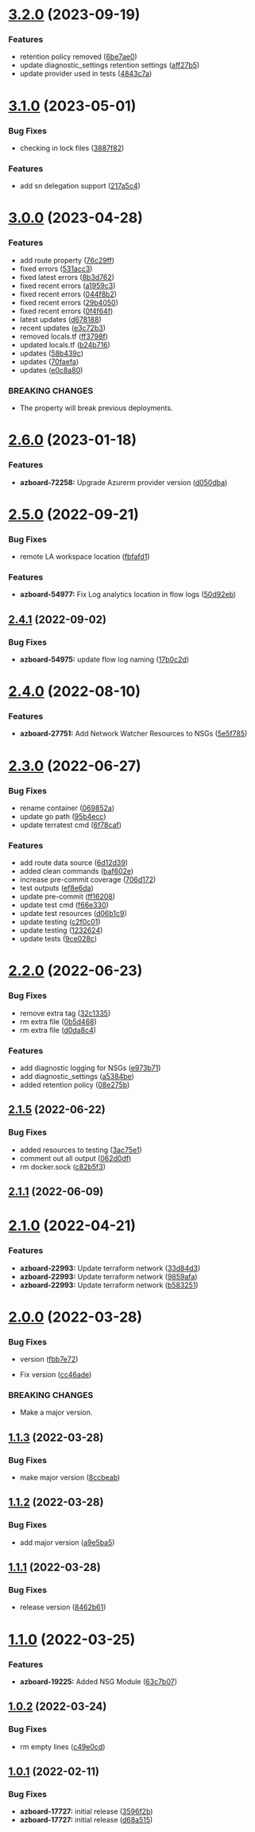 # [3.2.0](https://github.com/longviewsystems/terraform-azurerm-network/compare/3.1.0...3.2.0) (2023-09-19)


### Features

* retention policy removed ([6be7ae0](https://github.com/longviewsystems/terraform-azurerm-network/commit/6be7ae0355614f2ee65484522ca93e544e30394a))
* update diagnostic_settings retention settings ([aff27b5](https://github.com/longviewsystems/terraform-azurerm-network/commit/aff27b590a8d2cbca715c185903e518c962c9326))
* update provider used in tests ([4843c7a](https://github.com/longviewsystems/terraform-azurerm-network/commit/4843c7afeffd2689ccd78c6307ea6d5c0652f04b))

# [3.1.0](https://github.com/longviewsystems/terraform-azurerm-network/compare/3.0.1...3.1.0) (2023-05-01)


### Bug Fixes

* checking in lock files ([3887f82](https://github.com/longviewsystems/terraform-azurerm-network/commit/3887f822bd4be29431037a955c072b8d2e93e47f))


### Features

* add sn delegation support ([217a5c4](https://github.com/longviewsystems/terraform-azurerm-network/commit/217a5c4bcc4bd955b08550e0614f80ce702407c0))

# [3.0.0](https://github.com/longviewsystems/terraform-azurerm-network/compare/2.6.0...3.0.0) (2023-04-28)


### Features

* add route property ([76c29ff](https://github.com/longviewsystems/terraform-azurerm-network/commit/76c29ff81c19a5223af15bbe2cc4d4f7853deb69))
* fixed errors ([531acc3](https://github.com/longviewsystems/terraform-azurerm-network/commit/531acc3add1ac004f89174f8a74ee12316fc8ad3))
* fixed latest errors ([8b3d762](https://github.com/longviewsystems/terraform-azurerm-network/commit/8b3d76223d8b2a283d7b72f33f3aaa53433cbd3b))
* fixed recent errors ([a1959c3](https://github.com/longviewsystems/terraform-azurerm-network/commit/a1959c30f6433f8b685195c1384733635ded66c2))
* fixed recent errors ([044f8b2](https://github.com/longviewsystems/terraform-azurerm-network/commit/044f8b2edd6cd7f38842a7b6fa69ce07a45031d3))
* fixed recent errors ([29b4050](https://github.com/longviewsystems/terraform-azurerm-network/commit/29b4050e78b9ecf135f26e571effb9b6104c4159))
* fixed recent errors ([0f4f64f](https://github.com/longviewsystems/terraform-azurerm-network/commit/0f4f64f4530f9703c9f114555329f6b4cc94329a))
* latest updates ([d678188](https://github.com/longviewsystems/terraform-azurerm-network/commit/d67818811ed014a09c7521f8d560fca8c078871b))
* recent updates ([e3c72b3](https://github.com/longviewsystems/terraform-azurerm-network/commit/e3c72b36eb9e10dccb7fd70c04e602c4d8350250))
* removed locals.tf ([ff3798f](https://github.com/longviewsystems/terraform-azurerm-network/commit/ff3798f9c57505ecdb2b8dde3dca2f8f1abf45c7))
* updated locals.tf ([b24b716](https://github.com/longviewsystems/terraform-azurerm-network/commit/b24b7167075c4d542905e1875b7d7c5b17e32c47))
* updates ([58b439c](https://github.com/longviewsystems/terraform-azurerm-network/commit/58b439cb7b95ac4cbea747a30fb81bc3955d4b48))
* updates ([70faefa](https://github.com/longviewsystems/terraform-azurerm-network/commit/70faefa773229382450b41220a293749022abd7c))
* updates ([e0c8a80](https://github.com/longviewsystems/terraform-azurerm-network/commit/e0c8a80935be20bdfbdbaee845ab1817ee984fd0))


### BREAKING CHANGES

* The property will break previous deployments.

# [2.6.0](https://github.com/longviewsystems/terraform-azurerm-network/compare/2.5.0...2.6.0) (2023-01-18)


### Features

* **azboard-72258:** Upgrade Azurerm provider version ([d050dba](https://github.com/longviewsystems/terraform-azurerm-network/commit/d050dba890fe43decb9021d9f1f8dfc1e3ba3bb6))

# [2.5.0](https://github.com/longviewsystems/terraform-azurerm-network/compare/2.4.1...2.5.0) (2022-09-21)


### Bug Fixes

* remote LA workspace location ([fbfafd1](https://github.com/longviewsystems/terraform-azurerm-network/commit/fbfafd1330e348a01c587fb468fe0125480839d5))


### Features

* **azboard-54977:** Fix Log analytics location in flow logs ([50d92eb](https://github.com/longviewsystems/terraform-azurerm-network/commit/50d92ebf0853b7d9e84e08948de97938e43e3088))

## [2.4.1](https://github.com/longviewsystems/terraform-azurerm-network/compare/2.4.0...2.4.1) (2022-09-02)


### Bug Fixes

* **azboard-54975:** update flow log naming ([17b0c2d](https://github.com/longviewsystems/terraform-azurerm-network/commit/17b0c2d5518d94fd5594405e87e90150c48617dd))

# [2.4.0](https://github.com/longviewsystems/terraform-azurerm-network/compare/2.3.5...2.4.0) (2022-08-10)


### Features

* **azboard-27751:** Add Network Watcher Resources to NSGs ([5e5f785](https://github.com/longviewsystems/terraform-azurerm-network/commit/5e5f785d536801966a721df2d5221f1a453b6772))

# [2.3.0](https://github.com/longviewsystems/terraform-azurerm-network/compare/2.2.0...2.3.0) (2022-06-27)


### Bug Fixes

* rename container ([069852a](https://github.com/longviewsystems/terraform-azurerm-network/commit/069852a4cf5b5745b90aadffcb2501e7fd0b9397))
* update go path ([95b4ecc](https://github.com/longviewsystems/terraform-azurerm-network/commit/95b4ecc7fbeeae392e424aa481d5dab74b6c26c8))
* update terratest cmd ([6f78caf](https://github.com/longviewsystems/terraform-azurerm-network/commit/6f78caffd34bfeb3da1e1847db4a5b4d4daf4306))


### Features

* add route data source ([6d12d39](https://github.com/longviewsystems/terraform-azurerm-network/commit/6d12d393440cbb6287dab00245be55c81b306e9a))
* added clean commands ([baf602e](https://github.com/longviewsystems/terraform-azurerm-network/commit/baf602e65e8893775a2e62810541a649ccb2845f))
* increase pre-commit coverage ([706d172](https://github.com/longviewsystems/terraform-azurerm-network/commit/706d1724640134cc985a3fe44d95b730a065e49d))
* test outputs ([ef8e6da](https://github.com/longviewsystems/terraform-azurerm-network/commit/ef8e6da3e92ce3bf552b1f5beddc0559b8bccc81))
* update pre-commit ([ff16208](https://github.com/longviewsystems/terraform-azurerm-network/commit/ff16208834573cc5207e638940e2cce3bfb0c02e))
* update test cmd ([f66e330](https://github.com/longviewsystems/terraform-azurerm-network/commit/f66e330a36334f1f2f2b55905e3decd89222e133))
* update test resources ([d06b1c9](https://github.com/longviewsystems/terraform-azurerm-network/commit/d06b1c9f8e217fb0d43f8b8628d868ea607d3501))
* update testing ([c2f0c01](https://github.com/longviewsystems/terraform-azurerm-network/commit/c2f0c011bae63ed8340691fa1632cf24a317c173))
* update testing ([1232624](https://github.com/longviewsystems/terraform-azurerm-network/commit/1232624a5ee41c97928872a0f8fc97dacd7e81fc))
* update tests ([9ce028c](https://github.com/longviewsystems/terraform-azurerm-network/commit/9ce028c4cdb15302f1f82defcfb1e38c3bbcb405))

# [2.2.0](https://github.com/longviewsystems/terraform-azurerm-network/compare/2.1.5...2.2.0) (2022-06-23)


### Bug Fixes

* remove extra tag ([32c1335](https://github.com/longviewsystems/terraform-azurerm-network/commit/32c133567010028df1a19eddfffa25b7369f7372))
* rm extra file ([0b5d468](https://github.com/longviewsystems/terraform-azurerm-network/commit/0b5d4683ec9ef3f5ada7200b0b52fe4f6391ff00))
* rm extra file ([d0da8c4](https://github.com/longviewsystems/terraform-azurerm-network/commit/d0da8c4dca96af7aa2e1e5f134c450ed157e6669))


### Features

* add diagnostic logging for NSGs ([e973b71](https://github.com/longviewsystems/terraform-azurerm-network/commit/e973b71b2560f33bd3745bc49cfd52bb814a0c0e))
* add diagnostic_settings ([a5384be](https://github.com/longviewsystems/terraform-azurerm-network/commit/a5384be252abd4f86f2ebcf755df0dc035ceb706))
* added retention policy ([08e275b](https://github.com/longviewsystems/terraform-azurerm-network/commit/08e275bddf7c28337bdc3265de0fc1b623eba39c))

## [2.1.5](https://github.com/longviewsystems/terraform-azurerm-network/compare/2.1.4...2.1.5) (2022-06-22)


### Bug Fixes

* added resources to testing ([3ac75e1](https://github.com/longviewsystems/terraform-azurerm-network/commit/3ac75e1b90d684e12ac4a7f2843e8d970fb68c97))
* comment out all output ([062d0df](https://github.com/longviewsystems/terraform-azurerm-network/commit/062d0df23c0837ccf36cadada33812263339ad2e))
* rm docker.sock ([c82b5f3](https://github.com/longviewsystems/terraform-azurerm-network/commit/c82b5f301dd18cca3e59a6149cd09567275bdfe3))

## [2.1.1](https://github.com/longviewsystems/terraform-azurerm-network/compare/2.1.0...2.1.1) (2022-06-09)

# [2.1.0](https://github.com/longviewsystems/terraform-azurerm-network/compare/2.0.0...2.1.0) (2022-04-21)


### Features

* **azboard-22993:** Update terraform network ([33d84d3](https://github.com/longviewsystems/terraform-azurerm-network/commit/33d84d38320ff6c3becd57a65adfaf63cb97dc22))
* **azboard-22993:** Update terraform network ([9859afa](https://github.com/longviewsystems/terraform-azurerm-network/commit/9859afa6ddbdbb8c76743fc44ac11f918d340853))
* **azboard-22993:** Update terraform network ([b583251](https://github.com/longviewsystems/terraform-azurerm-network/commit/b583251f95b747dd7e86eb8b724c60965c115434))

# [2.0.0](https://github.com/longviewsystems/terraform-azurerm-network/compare/1.1.3...2.0.0) (2022-03-28)


### Bug Fixes

* version ([fbb7e72](https://github.com/longviewsystems/terraform-azurerm-network/commit/fbb7e7285fce0f81c709c3355e6843b1e5c9d59c))


* Fix version ([cc46ade](https://github.com/longviewsystems/terraform-azurerm-network/commit/cc46adeed7b6a1a6e8290f661bb370db9c47855e))


### BREAKING CHANGES

* Make a major version.

## [1.1.3](https://github.com/longviewsystems/terraform-azurerm-network/compare/1.1.2...1.1.3) (2022-03-28)


### Bug Fixes

* make major version ([8ccbeab](https://github.com/longviewsystems/terraform-azurerm-network/commit/8ccbeab354d2aeabc86f58ae187f091d725bbf3a))

## [1.1.2](https://github.com/longviewsystems/terraform-azurerm-network/compare/1.1.1...1.1.2) (2022-03-28)


### Bug Fixes

* add major version ([a9e5ba5](https://github.com/longviewsystems/terraform-azurerm-network/commit/a9e5ba589fc054e3d76bfff05ff18aef7f353ee1))

## [1.1.1](https://github.com/longviewsystems/terraform-azurerm-network/compare/1.1.0...1.1.1) (2022-03-28)


### Bug Fixes

* release version ([8462b61](https://github.com/longviewsystems/terraform-azurerm-network/commit/8462b6130ebe0542b73571b814f88a9948319d16))

# [1.1.0](https://github.com/longviewsystems/terraform-azurerm-network/compare/1.0.2...1.1.0) (2022-03-25)


### Features

* **azboard-19225:** Added NSG Module ([63c7b07](https://github.com/longviewsystems/terraform-azurerm-network/commit/63c7b07d3606ae3df8d1ec610214cd539bd094ec))

## [1.0.2](https://github.com/longviewsystems/terraform-azurerm-network/compare/1.0.1...1.0.2) (2022-03-24)


### Bug Fixes

* rm empty lines ([c49e0cd](https://github.com/longviewsystems/terraform-azurerm-network/commit/c49e0cd3dece2071da4b548107cd0db0dd55a5b1))

## [1.0.1](https://github.com/longviewsystems/terraform-azurerm-hub-network/compare/1.0.0...1.0.1) (2022-02-11)


### Bug Fixes

* **azboard-17727:** initial release ([3596f2b](https://github.com/longviewsystems/terraform-azurerm-hub-network/commit/3596f2b809e356314ca3ab756d07595c583da4e7))
* **azboard-17727:** initial release ([d68a515](https://github.com/longviewsystems/terraform-azurerm-hub-network/commit/d68a515cf7a1522bfcd69c29ec1f4940c0b0c2b5))
